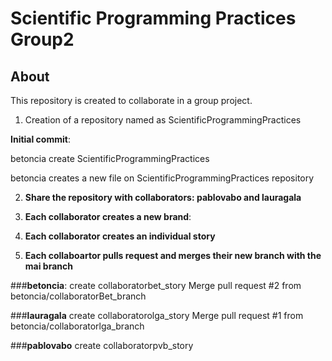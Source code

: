 # Scientific Programming Practices Group2
## About
This repository is created to collaborate in a group project.
1. Creation of a repository named as ScientificProgrammingPractices

**Initial commit**: 

betoncia create ScientificProgrammingPractices

betoncia creates a new file on ScientificProgrammingPractices repository

2. **Share the repository with collaborators: pablovabo and lauragala**

3. **Each collaborator creates a new brand**:
4. **Each collaborator creates an individual story**
5. **Each collaboartor pulls request and merges their new branch with the mai branch**

###**betoncia**:
 create collaboratorbet_story
 Merge pull request #2 from betoncia/collaboratorBet_branch
 
 ###**lauragala**
 create collaboratorolga_story
 Merge pull request #1 from betoncia/collaboratorlga_branch
 
 ###**pablovabo**
 create collaboratorpvb_story
 
